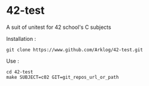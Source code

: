 # 42-test
A suit of unitest for 42 school's C subjects

Installation :
```
git clone https://www.github.com/Arklog/42-test.git
```

Use :
```
cd 42-test
make SUBJECT=c02 GIT=git_repos_url_or_path
```

